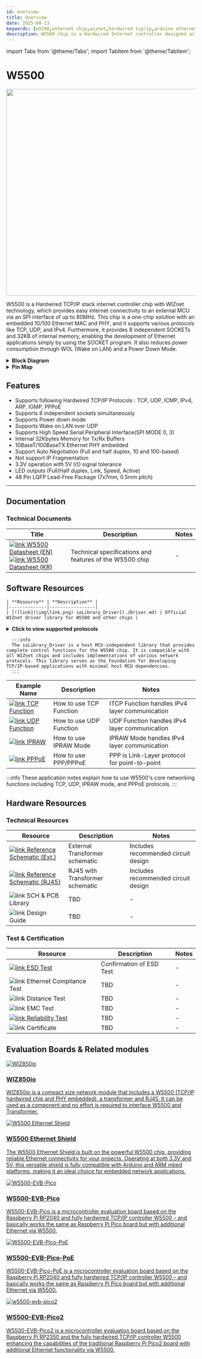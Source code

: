```yaml
---
id: overview
title: Overview
date: 2025-08-13
keywords: [w5500,ethernet chip,wiznet,hardwired tcp/ip,arduino ethernet,pico ethernet]
description: W5500 chip is a Hardwired Internet controller designed as a full hardwired TCP/IP stack with WIZnet technology
---
```

import Tabs from '@theme/Tabs';
import TabItem from '@theme/TabItem';

# W5500
<!-- <h1>W5500</h1> -->
<div className="main_intro"> 
  <div className="main_intro_image">
    <img src="/img/products/w5500/img_w5500h.jpg" width="550" />
  </div>
  <div className="w5500-text">
    <p>
      W5500 is a Hardwired TCP/IP stack internet controller chip with WIZnet technology, which provides easy internet connectivity to an external MCU via an SPI interface of up to 80MHz. This chip is a one-chip solution with an embedded 10/100 Ethernet MAC and PHY, and it supports various protocols like TCP, UDP, and IPv4. Furthermore, it provides 8 independent SOCKETs and 32KB of internal memory, enabling the development of Ethernet applications simply by using the SOCKET program. It also reduces power consumption through WOL (Wake on LAN) and a Power Down Mode.
    </p>
  </div>
</div>

<details>
<summary><b>Block Diagram</b></summary> 
<img src="/img/products/w5500/w5500_block_diagram.png" alt="w5500_block_diagram" width="500"/>

</details>

<details>
<summary><b>Pin Map</b></summary> 
<img src="/img/products/w5500/w5500_pin_map.png" alt="5500_pin_map" width="500"/>


</details>

## Features

  - Supports following Hardwired TCP/IP Protocols : TCP, UDP, ICMP, IPv4, ARP, IGMP, PPPoE
  - Supports 8 independent sockets simultaneously
  - Supports Power down mode
  - Supports Wake on LAN over UDP
  - Supports High Speed Serial Peripheral Interface(SPI MODE 0, 3)
  - Internal 32Kbytes Memory for Tx/Rx Buffers
  - 10BaseT/100BaseTX Ethernet PHY embedded
  - Support Auto Negotiation (Full and half duplex, 10 and 100-based)
  - Not support IP Fragmentation
  - 3.3V operation with 5V I/O signal tolerance
  - LED outputs (Full/Half duplex, Link, Speed, Active)
  - 48 Pin LQFP Lead-Free Package (7x7mm, 0.5mm pitch)

-----

## Documentation


### Technical Documents

| **Title** | **Description** | **Notes** |
| --------- | --------------- | --------- |
| [![link](\img\download.png) W5500 Datasheet (EN)](/img/products/w5500/W5500_ds_v110e.pdf) <br /> [![link](\img\download.png) W5500 Datasheet (KR)](/img/products/w5500/W5500_ds_v110k.pdf) | Technical specifications and features of the W5500 chip | - |



## Software Resources

<Tabs groupId="Software Resources" >
  <TabItem value="Driver" label="Driver" default >

    | **Resource** | **Description** |
    |--------------|-----------------|
    | [![link](\img\link.png) ioLibrary_Driver](./Driver.md) | Official WIZnet driver library for W5500 and other chips |
      
 


<details>
<summary><b>Click to view supported protocols</b></summary>
### Supported Protocols 

| **Name** | **Description**                       | **Notes**                        |
|----------|---------------------------------------|----------------------------------|
| DHCP        | Dynamic Host Configuration Protocol - Automatically obtains IP address from network |     |
| DNS         | Domain Name System - Resolves domain names to IP addresses  |     |
| MQTT        | Message Queuing Telemetry Transport - Lightweight publish/subscribe messaging protocol |     |
| SNTP        | Simple Network Time Protocol - Synchronizes system time with network time servers |     |
| TFTP        | Trivial File Transfer Protocol - Simple file transfer over UDP |     |
| httpServer  | HTTP Server - Web server implementation for hosting web pages and APIs |     |

</details>

      :::info
      The ioLibrary_Driver is a host MCU-independent library that provides complete control functions for the W5500 chip. It is compatible with all WIZnet chips and includes implementations of various network protocols. This library serves as the foundation for developing TCP/IP-based applications with minimal host MCU dependencies.
      :::
  
  </TabItem>

  <TabItem value="Application Note" label="Application Note" >


  | **Example Name** | **Description**                       | **Notes**                        |
|------------------|---------------------------------------|----------------------------------|
| [![link](\img\link.png) TCP Function](./Application/TCP.md) | How to use TCP Function    | ITCP Function handles IPv4 layer communication    |
| [![link](\img\link.png) UDP Function](./Application/UDP.md) | How to use UDP Function   | UDP Function  handles IPv4 layer communication    |
| [![link](\img\link.png) IPRAW](./Application/IPRAW.md) | How to use IPRAW Mode    | IPRAW Mode handles IPv4 layer communication    |
| [![link](\img\link.png) PPPoE](./Application/PPPoE.md) | How to use PPP/PPPoE     | PPP is Link-Layer protocol for point-to-point  | 

  :::info
  These application notes explain how to use W5500's core networking functions including TCP, UDP, IPRAW mode, and PPPoE protocols.
  :::

  </TabItem>
</Tabs>


## Hardware Resources

### Technical Resources

| **Resource**           | **Description**                | **Notes**                           |
|------------------------|--------------------------------|-------------------------------------|
| [![link](\img\link.png) Reference Schematic (Ext.)](./Ref.-Schematic.md#external-transformer-type)  | External Transformer schematic        | Includes recommended circuit design |
| [![link](\img\link.png) Reference Schematic (RJ45)](./Ref.-Schematic.md#rj45-with-integrated-transformer-and-connected-ct)  | RJ45 with Transformer schematic        | Includes recommended circuit design |
| ![link](\img\link.png) SCH & PCB Library       | TBD | - |
| ![link](\img\link.png) Design Guide            | TBD | - |

### Test & Certification

| **Resource**                | **Description**                        | **Notes**                      |
|-----------------------------|----------------------------------------|-------------------------------|
| [![link](\img\link.png) ESD Test](./Application/ESD-Test-Document.md)   | Confirmation of ESD Test | - |
| ![link](\img\link.png) Ethernet Compliance Test | TBD | - |
| ![link](\img\link.png) Distance Test            | TBD | - |
| ![link](\img\link.png) EMC Test                 | TBD | - |
| [![link](\img\download.png) Reliability Test](./W5500_ReliabilityReport_20160809.pdf)         | TBD | - |
| ![link](\img\link.png) Certificate              | TBD | - |

## Evaluation Boards & Related modules

<Tabs groupId="Evaluation Boards" >

 <TabItem value="Hat & shield" label="Hat & shield" default>

  <div className="link-card">
  <a
    href="/Product/ioModule/wiz850io"
    target="_blank"
    rel="noopener noreferrer"
    className="link-card-content"
  >
    <img src="/img/products/wiz850io/wiz850io.png" alt="WIZ850io" />
    <div>
      <h3>WIZ850io</h3>
      <p>
       WIZ850io is a compact size network module that includes a W5500 (TCP/IP hardwired chip and PHY embedded), a transformer and RJ45. It can be used as a component and no effort is required to interface W5500 and Transformer. 
      </p>
    </div>
  </a>
  </div>

  <div className="link-card">
  <a
    href="/Product/Open-Source-Hardware/w5500_ethernet_shield"
    target="_blank"
    rel="noopener noreferrer"
    className="link-card-content"
  >
    <img src="/img/products/w5500/msw5500_evb_v1.0_side.png" alt="W5500 Ethernet Shield" />
    <div>
      <h3>W5500 Ethernet Shield</h3>
      <p>
        The W5500 Ethernet Shield is built on the powerful W5500 chip, providing reliable Ethernet connectivity for your projects. Operating at both 3.3V and 5V, this versatile shield is fully compatible with Arduino and ARM mbed platforms, making it an ideal choice for embedded network applications.
      </p>
    </div>
  </a>
  </div>


  </TabItem>


  <TabItem value="eval_board" label="Evaluation Boards" >

  <div className="link-card">
  <a
    href="/Product/iEthernet/W5500/w5500-evb-pico"
    target="_blank"
    rel="noopener noreferrer"
    className="link-card-content"
  >
    <img src="/img/products/w5500/w5500_evb_pico.png" alt="W5500-EVB-Pico" />
    <div>
      <h3>W5500-EVB-Pico</h3>
      <p>
        W5500-EVB-Pico is a microcontroller evaluation board based on the Raspberry Pi RP2040 and fully hardwired TCP/IP controller W5500 – and basically works the same as Raspberry Pi Pico board but with additional Ethernet via W5500.
      </p>
    </div>
  </a>
  </div>  

  <div className="link-card">
  <a
    href="/Product/iEthernet/W5500/W5500-EVB-Pico-PoE"
    target="_blank"
    rel="noopener noreferrer"
    className="link-card-content"
  >
    <img src="/img/products/w5500/w5500-evb-pico-poe.png" alt="W5500-EVB-Pico-PoE" />
    <div>
      <h3>W5500-EVB-Pico-PoE</h3>
      <p>
        W5500-EVB-Pico-PoE is a microcontroller evaluation board based on the Raspberry Pi RP2040 and fully hardwired TCP/IP controller W5500 – and basically works the same as Raspberry Pi Pico board but with additional Ethernet via W5500.
      </p>
    </div>
  </a>
  </div>

  <div className="link-card">
  <a
    href="/Product/iEthernet/W5500/w5500-evb-pico2"
    target="_blank"
    rel="noopener noreferrer"
    className="link-card-content"
  >
    <img src="/img/products/w5500/w5500-evb-pico2.png" alt="w5500-evb-pico2" />
    <div>
      <h3>W5500-EVB-Pico2</h3>
      <p>
        W5500-EVB-Pico2 is a microcontroller evaluation board based on the Raspberry Pi RP2350 and the fully hardwired TCP/IP controller W5500 enhancing the capabilities of the traditional Raspberry Pi Pico2 board with additional Ethernet functionality via W5500.
      </p>
    </div>
  </a>
  </div>

  </TabItem>

</Tabs>

<!-- Chip current overview -->
[link-rp2040]: https://www.raspberrypi.org/products/rp2040/
[link-rp2350]: https://www.raspberrypi.com/products/rp2350/
[link-w5100s]: https://docs.wiznet.io/Product/iEthernet/W5100S/overview
[link-w5500]: https://docs.wiznet.io/Product/iEthernet/W5500/overview
[link-w6100]: https://docs.wiznet.io/Product/iEthernet/W6100/overview
[link-w6300]: https://docs.wiznet.io/Product/iEthernet/W6300/overview
[link-wiznet_ethernet_chips]: https://docs.wiznet.io/Product/iEthernet#product-family

<!-- Datasheet -->
[link-W5500-Datasheet]: https://docs.wiznet.io/Product/iEthernet/W5500/datasheet
[link-W5300-Datasheet]: https://docs.wiznet.io/img/products/w5300/W5300_DS_V134E.pdf
[link-W6300-Datasheet]: https://docs.wiznet.io/img/products/w6300/W6300%20DS_V100E.pdf
[link-W55RP20-Datasheet]: https://docs.wiznet.io/img/products/w55rp20/W55RP20_ds_v100e.pdf
[link-RP2040-Datasheet]: https://www.raspberrypi.com/documentation/microcontrollers/silicon.html#documentation
[link-W5100-Datasheet]: https://docs.wiznet.io/img/products/w5100/W5100_DS_V128E.pdf
[link-W5100S-Datasheet]: https://docs.wiznet.io/img/products/w5100s/w5100s-ds-v128e.pdf
[link-W7500x-Datasheet]: https://docs.wiznet.io/img/products/w7500/w7500x_ds_v110.pdf
[link-W7500x-Datasheet-Ref]: https://docs.wiznet.io/img/products/w7500/w7500x_rm_v112_20181017_.pdf
[link-W7500P-PHY-Datasheet]: http://www.bdtic.com/DataSheet/ICplus/IP101G_DS_R01_20121224.pdf

<!-- Technical Documents -->
[link-W5200-to-W5500-Migration-Sheet]: https://docs.wiznet.io/Product/iEthernet/W5500/migration-from-w5200
[link-W5300-W5100-Comparison-Sheet]: https://docs.wiznet.io/img/products/w5300/Comparison_Sheet_between_W5100_and_W5300_V1.1_kor.pdf
[link-W5100S-vs-W5100-Comparison-Sheet]: https://docs.wiznet.io/img/products/w5100s/application/w5100svsw5100_cs_v110e.pdf
[link-W5100-errata]: https://docs.wiznet.io/img/products/w5100/3150Aplus_5100_ES_V260E.pdf
[link-W5100S-errata]: https://docs.wiznet.io/img/products/w5100s/w5100s-errata-en-v100.pdf
[link-W7500P-errata]: https://docs.wiznet.io/img/products/w7500/w7500x_erratasheet_v120e.pdf
[link-W7500x-phy-access]: https://docs.wiznet.io/img/products/w7500p/ref_sch/how_to_access_phy_application_note_v100.pdf
[link-W7500x-NLB]: https://docs.wiznet.io/img/products/w7500/w7500_arp_problem_in_the_nlb.pdf

<!-- Library -->
[link-ioLibrary-Driver]: https://github.com/Wiznet/ioLibrary_Driver
[link-w55mh32-Driver]: https://gitee.com/wiznet-hk/W55MH32_reference_code/tree/master/Libraries/W55MH32Lib
[link-w55rp20-Driver-c/c++]: https://github.com/WIZnet-ioNIC/WIZnet-PICO-C
[link-w55rp20-Driver-micropython]: https://github.com/WIZnet-ioNIC/WIZnet-ioNIC-micropython
[link-w55rp20-Driver-arduino]: https://github.com/WIZnet-ioNIC/WIZnet-ioNIC-arduino-library
[link-w55rp20-Driver-circuitpython]: https://github.com/WIZnet-ioNIC/WIZnet-ioNIC-Circuitpython

<!-- Library examples -->
[link-example-aac]: https://github.com/Wiznet/ioLibrary_Driver/tree/master/Internet/AAC
[link-example-dhcp]: https://github.com/Wiznet/ioLibrary_Driver/tree/master/Internet/DHCP
[link-example-dhcp6]: https://github.com/Wiznet/ioLibrary_Driver/tree/master/Internet/DHCP6
[link-example-dns]: https://github.com/Wiznet/ioLibrary_Driver/tree/master/Internet/DNS
[link-example-mqtt]: https://github.com/Wiznet/ioLibrary_Driver/tree/master/Internet/MQTT
[link-example-snmp]: https://github.com/Wiznet/ioLibrary_Driver/tree/master/Internet/SNMP
[link-example-sntp]: https://github.com/Wiznet/ioLibrary_Driver/tree/master/Internet/SNTP
[link-example-tftp]: https://github.com/Wiznet/ioLibrary_Driver/tree/master/Internet/TFTP
[link-example-httpserver]: https://github.com/Wiznet/ioLibrary_Driver/tree/master/Internet/httpServer
[link-w55mh32-keil]: https://docs.wiznet.io/Product/iMCU/W55MH32/install_keil
[link-w55mh32-examples]: https://docs.wiznet.io/Product/iMCU/W55MH32/W55MH32_examples

<!-- Application Notes  -->
[download-W5300-Application-Note]: https://docs.wiznet.io/img/products/w5300/W5300_app_note.zip
[download-W5100-Application-Note]: https://docs.wiznet.io/img/products/w5100/W5100_Application_Note.zip
[link-W5100S-AppNote-ipraw]: https://docs.wiznet.io/img/products/w5100s/w5100s_an_ipraw_v100e.pdf
[link-W5100S-AppNote-pppoe]: https://docs.wiznet.io/img/products/w5100s/application/w5100s_an_pppoe_v100e.pdf
[link-W5100S-AppNote-slc]: https://docs.wiznet.io/img/products/w5100s/application/w5100s_an_slc_v100e.pdf
[link-W5100S-AppNote-interrupt]: https://docs.wiznet.io/img/products/w5100s/application/w5100s_an_interrupt_v100e.pdf

<!-- Hardware Resources -->
[download-W5300-Ref-Schematic]: https://docs.wiznet.io/img/products/w5300/W5300_ref_schematics(2010_2_12).zip
[link-w6100-ref-sch]: https://github.com/Wiznet/Hardware-Files-of-WIZnet/tree/master/02_iEthernet/W6100/Reference%20Schematic
[link-w6300-ref-sch]: https://github.com/Wiznet/Hardware-Files-of-WIZnet/tree/master/02_iEthernet/W6300/W6300-EVB-Pico_V100
[link-w55rp20-ref-sch]: https://github.com/Wiznet/Hardware-Files-of-WIZnet/tree/master/09_ioNIC
[link-w55rp20-dimension]: https://docs.wiznet.io/img/products/w55rp20-evb-pico/w55rp20-evb-pico-dimension.png
[download-W5100-Ref-Sch]: https://docs.wiznet.io/img/products/w5100/w5100_hardware.zip
[link-W5100S-Ref-Sch]: https://github.com/Wiznet/Hardware-Files-of-WIZnet/blob/master/02_iEthernet/W5100S/Reference%20Schematic/W5100S_Ref_Schematic_V120_use_trans.pdf
[link-W5100S-Ref-Ext]: https://github.com/Wiznet/Hardware-Files-of-WIZnet/blob/master/02_iEthernet/W5100S/Reference%20Schematic/W5100S_ext_Ref_Schematic_V100.pdf
[link-W5100S-Ref-Int]: https://github.com/Wiznet/Hardware-Files-of-WIZnet/blob/master/02_iEthernet/W5100S/Reference%20Schematic/W5100S_int_Ref_Schematic_V100.pdf
[link-W5100S-crystal]: https://docs.wiznet.io/img/products/w5100s/w5100s_crystal_selection_guide_v100e.pdf
[link-W5100S-reflow]: https://docs.wiznet.io/img/design_guide/reflow_profile/ir_reflow_profile.pdf
[link-W7500P-Ref-Sch]: https://github.com/Wiznet/Hardware-Files-of-WIZnet/blob/master/01_iMCU/W7500P/Reference%20Schematic/W7500P_Ref_Schematic_V130.pdf

<!-- Test & Certification -->
[download-W5100-Qual]: https://docs.wiznet.io/img/products/w5100/W5100_qual_report.zip

<!-- Related Boards -->
[link-W55MH32L-EVB]: https://docs.wiznet.io/Product/iMCU/W55MH32/W55MH32L-evb
[link-W55MH32Q-EVB]: https://docs.wiznet.io/Product/iMCU/W55MH32/W55MH32Q-evb
[link-w5500-ethernet-shield]: https://docs.wiznet.io/Product/Open-Source-Hardware/w5500_ethernet_shield_kor
[link-W5100S-Ethernet_Shield]: https://wiznetshop.io/product/detail.html?product_no=818&cate_no=57&display_group=1
[link-w55rp20-evb-pico]: https://docs.wiznet.io/Product/ioNIC/W55RP20/w55rp20-evb-pico
[link-raspberry_pi_pico]: https://www.raspberrypi.com/products/raspberry-pi-pico/
[link-wiznet_ethernet_hat]: https://docs.wiznet.io/Product/Open-Source-Hardware/wiznet_ethernet_hat
[link-w5100s-evb-pico]: https://docs.wiznet.io/Product/iEthernet/W5100S/w5100s-evb-pico
[link-w5500-evb-pico]: https://docs.wiznet.io/Product/iEthernet/W5500/w5500-evb-pico
[link-w5500-evb-pico-poe]: https://docs.wiznet.io/Product/iEthernet/W5500/W5500-EVB-Pico-PoE
[link-w6100-evb-pico]: https://docs.wiznet.io/Product/iEthernet/W6100/w6100-evb-pico
[link-w6300-evb-pico]: https://docs.wiznet.io/Product/iEthernet/W6300/w6300-evb-pico
[link-w5500-evb-pico2]: https://docs.wiznet.io/Product/iEthernet/W5500/w5500-evb-pico2
[link-w5100s-evb-pico2]: https://docs.wiznet.io/Product/iEthernet/W5100S/w5100s-evb-pico2
[link-w5500-io]: https://docs.wiznet.io/Product/ioModule/W5500-io
[link-wiz550-io]: https://docs.wiznet.io/Product/ioModule/wiz550io
[link-wiz610-io]: https://docs.wiznet.io/Product/ioModule/wiz610io
[link-wiz610-mj]: https://docs.wiznet.io/Product/ioModule/wiz610mj
[link-wiz630-io]: https://docs.wiznet.io/Product/ioModule/wiz630io
[link-wiz810s-io]: https://docs.wiznet.io/Product/ioModule/wiz810sio
[link-wiz810s-mj]: https://docs.wiznet.io/Product/ioModule/wiz810smj
[link-wiz810-mj]: https://docs.wiznet.io/Product/ioModule/wiz810mj
[link-wiz811-mj]: https://docs.wiznet.io/Product/ioModule/wiz811mj
[link-wiz830-mj]: https://docs.wiznet.io/Product/ioModule/wiz830mj
[link-wiz850-io]: https://docs.wiznet.io/Product/ioModule/wiz850io
[link-wizarduino-m0-eth]: https://docs.wiznet.io/Product/Open-Source-Hardware/wizarduino_m0_eth_eng
[link-wiz750sr]: https://docs.wiznet.io/Product/S2E-Module/WIZ750SR
[link-wiz750sr-100]: https://docs.wiznet.io/Product/S2E-Module/WIZ750SR-1xx-Series/WIZ750SR-100
[link-wiz750sr-105]: https://docs.wiznet.io/Product/S2E-Module/WIZ750SR-1xx-Series/WIZ750SR-105
[link-wiz750sr-110]: https://docs.wiznet.io/Product/S2E-Module/WIZ750SR-1xx-Series/WIZ750SR-110
[link-wiz750sr-120]: https://docs.wiznet.io/Product/S2E-Module/WIZ752SR-12x-Series/WIZ752SR-120
[link-wiz750sr-125]: https://docs.wiznet.io/Product/S2E-Module/WIZ752SR-12x-Series/WIZ752SR-125
[link-wiz500sr-rp]: https://docs.wiznet.io/Product/S2E-Module/WIZ5xxSR-RP-Series/WIZ500SR-RP/overview
[link-wiz505sr-rp]: https://docs.wiznet.io/Product/S2E-Module/WIZ5xxSR-RP-Series/WIZ505SR-RP/overview
[link-wiz510sr-rp]: https://docs.wiznet.io/Product/S2E-Module/WIZ5xxSR-RP-Series/WIZ510SR-RP/overview
[link-wiz500sr-evb]: https://docs.wiznet.io/Product/S2E-Module/WIZ5xxSR-RP-Series/wiz500sr-rp-evb
[link-wiz505sr-rp-evb]: https://docs.wiznet.io/Product/S2E-Module/WIZ5xxSR-RP-Series/wiz505sr-rp-evb
[link-wiz550sr]: https://docs.wiznet.io/Product/S2E-Module/WIZ550SR
[link-w5500s2e-s1]: https://docs.wiznet.io/Product/S2E-Module/W5500S2E-S1
[link-w5500s2e-z1]: https://docs.wiznet.io/Product/S2E-Module/W5500S2E-Z1
[link-w7500s2e-r1]: https://docs.wiznet.io/Product/S2E-Module/W7500S2E-R1
[link-w232n]: https://docs.wiznet.io/Product/S2E-Module/Industrial/W232N-datasheet-en
[link-wizwiki-7500p]: https://docs.wiznet.io/Product/Mbed-WIZwiki-Platform/wizwiki-w7500p
